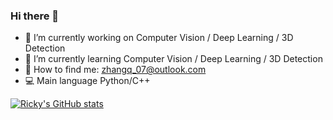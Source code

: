 ### Hi there 👋

<!--
**Rickyyy-zh/Rickyyy-zh** is a ✨ _special_ ✨ repository because its `README.md` (this file) appears on your GitHub profile.

Here are some ideas to get you started:
-->
- 🔭 I’m currently working on Computer Vision / Deep Learning / 3D Detection 
- 🌱 I’m currently learning Computer Vision / Deep Learning / 3D Detection
- 📧 How to find me: zhangq_07@outlook.com
- 💻 Main language Python/C++

[![Ricky's GitHub stats](https://github-readme-stats.vercel.app/api?username=Rickyyy-zh&show_icons=true&icon_color=79ff97&bg_color=45,3438a3,b34e84&title_color=fff&text_color=fff)](https://github.com/Rickyyy-zh/github-readme-stats)
